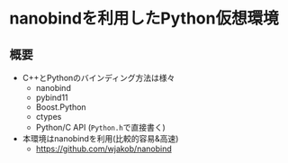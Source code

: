 # nanobindを利用したPython仮想環境

## 概要

- C++とPythonのバインディング方法は様々
  - nanobind
  - pybind11
  - Boost.Python
  - ctypes
  - Python/C API (`Python.h`で直接書く)
- 本環境はnanobindを利用(比較的容易&高速)
  - <https://github.com/wjakob/nanobind>
